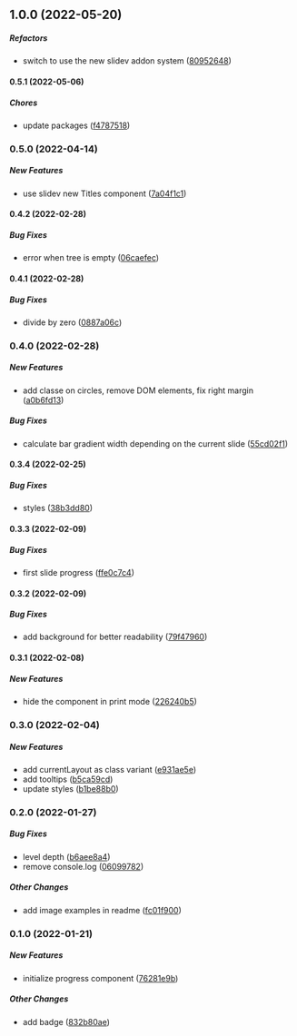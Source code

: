 ## 1.0.0 (2022-05-20)

##### Refactors

*  switch to use the new slidev addon system ([80952648](https://github.com/Smile-SA/slidev-component-progress/commit/809526483a685fc79ed0e405b012cdaa193a9647))

#### 0.5.1 (2022-05-06)

##### Chores

*  update packages ([f4787518](https://github.com/Smile-SA/slidev-component-progress/commit/f478751851a78ab298d983963aa5b79d08e8e156))

### 0.5.0 (2022-04-14)

##### New Features

*  use slidev new Titles component ([7a04f1c1](https://github.com/Smile-SA/slidev-component-progress/commit/7a04f1c1047bf36ab0130e1e433737dfc25c9a04))

#### 0.4.2 (2022-02-28)

##### Bug Fixes

*  error when tree is empty ([06caefec](https://github.com/Smile-SA/slidev-component-progress/commit/06caefec689a6e1094cbc084ec033aee91e7fb75))

#### 0.4.1 (2022-02-28)

##### Bug Fixes

*  divide by zero ([0887a06c](https://github.com/Smile-SA/slidev-component-progress/commit/0887a06c9d4b4802dd6818eac23cfc4645f42552))

### 0.4.0 (2022-02-28)

##### New Features

*  add classe on circles, remove DOM elements, fix right margin ([a0b6fd13](https://github.com/Smile-SA/slidev-component-progress/commit/a0b6fd13dfde69d44a1fa26a948be4127e181d4a))

##### Bug Fixes

*  calculate bar gradient width depending on the current slide ([55cd02f1](https://github.com/Smile-SA/slidev-component-progress/commit/55cd02f13c733b8a3af5390adfec4facbf821e8d))

#### 0.3.4 (2022-02-25)

##### Bug Fixes

*  styles ([38b3dd80](https://github.com/Smile-SA/slidev-component-progress/commit/38b3dd8012af0080df9ac5f0553ef380ea6522d8))

#### 0.3.3 (2022-02-09)

##### Bug Fixes

*  first slide progress ([ffe0c7c4](https://github.com/Smile-SA/slidev-component-progress/commit/ffe0c7c4cd47b7df0e2a2ada37cad8fc965083e7))

#### 0.3.2 (2022-02-09)

##### Bug Fixes

*  add background for better readability ([79f47960](https://github.com/Smile-SA/slidev-component-progress/commit/79f47960e0fb2a873e0e0befdab744800c37aade))

#### 0.3.1 (2022-02-08)

##### New Features

*  hide the component in print mode ([226240b5](https://github.com/Smile-SA/slidev-component-progress/commit/226240b53748996fbd0edaafcd34194af985f70e))

### 0.3.0 (2022-02-04)

##### New Features

*  add currentLayout as class variant ([e931ae5e](https://github.com/Smile-SA/slidev-component-progress/commit/e931ae5e56f77fda9a7391e215bb29a066a6a029))
*  add tooltips ([b5ca59cd](https://github.com/Smile-SA/slidev-component-progress/commit/b5ca59cd3bee9ea57cdf9e9eb4ba17674a36d807))
*  update styles ([b1be88b0](https://github.com/Smile-SA/slidev-component-progress/commit/b1be88b02cea30e79c54255c2af1b8d6c9987ab8))

### 0.2.0 (2022-01-27)

##### Bug Fixes

*  level depth ([b6aee8a4](https://github.com/Smile-SA/slidev-component-progress/commit/b6aee8a43cd5e493a13f40932e8e0954ec16ff60))
*  remove console.log ([06099782](https://github.com/Smile-SA/slidev-component-progress/commit/060997828ae44e2cbe9b516b45e3f60e14ad3c8d))

##### Other Changes

*  add image examples in readme ([fc01f900](https://github.com/Smile-SA/slidev-component-progress/commit/fc01f90024397cf60fb4e9eaa8ba3ed48bf4bb7c))

### 0.1.0 (2022-01-21)

##### New Features

*  initialize progress component ([76281e9b](https://github.com/Smile-SA/slidev-component-progress/commit/76281e9bd6195c842a3b0b6095b9effb4376c1d8))

##### Other Changes

*  add badge ([832b80ae](https://github.com/Smile-SA/slidev-component-progress/commit/832b80ae64c115e96bae67b598d99329ab97f0b9))

